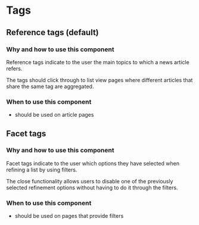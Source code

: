 # Tags

## Reference tags (default)

### Why and how to use this component

Reference tags indicate to the user the main topics to which a news article
refers.

The tags should click through to list view pages where different articles that
share the same tag are aggregated.

### When to use this component

- should be used on article pages

## Facet tags

### Why and how to use this component

Facet tags indicate to the user which options they have selected when refining a
list by using filters.

The close functionality allows users to disable one of the previously selected
refinement options without having to do it through the filters.

### When to use this component

- should be used on pages that provide filters
